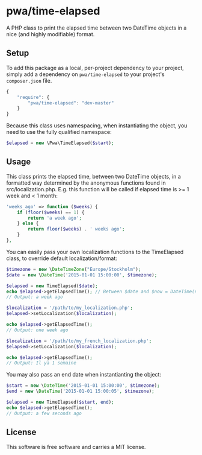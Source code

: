 pwa/time-elapsed
=========

A PHP class to print the elapsed time between two DateTime objects in a nice (and highly modifiable) format.

Setup
-----
To add this package as a local, per-project dependency to your project, simply add a
dependency on `pwa/time-elapsed` to your project's `composer.json` file.

```js
{
    "require": {
        "pwa/time-elapsed": "dev-master"
    }
}
```

Because this class uses namespacing, when instantiating the object, you need to use the fully qualified namespace:

```php
$elapsed = new \Pwa\TimeElapsed($start);
```

Usage
-----
This class prints the elapsed time, between two DateTime objects, in a formatted way determined by the anonymous functions found in src/localization.php.
E.g. this function will be called if elapsed time is >= 1 week and < 1 month:
```php
'weeks_ago'	=> function ($weeks) {
	if (floor($weeks) == 1) {
		return 'a week ago';
	} else {
		return floor($weeks) . ' weeks ago';
	}
},
```
You can easily pass your own localization functions to the TimeElapsed class, to override default localization/format:
```php
$timezone = new \DateTimeZone("Europe/Stockholm");
$date = new \DateTime('2015-01-01 15:00:00', $timezone);

$elapsed = new TimeElapsed($date);
echo $elapsed->getElapsedTime(); // Between $date and $now = DateTime(null, $timezone);
// Output: a week ago

$localization = '/path/to/my_localization.php';
$elapsed->setLocalization($localization);

echo $elapsed->getElapsedTime();
// Output: one week ago

$localization = '/path/to/my_french_localization.php';
$elapsed->setLocalization($localization);

echo $elapsed->getElapsedTime();
// Output: Il ya 1 semaine
```
You may also pass an end date when instantianting the object:
```php
$start = new \DateTime('2015-01-01 15:00:00', $timezone);
$end = new \DateTime('2015-01-01 15:00:05', $timezone);

$elapsed = new TimeElapsed($start, end);
echo $elapsed->getElapsedTime();
// Output: a few seconds ago
```


License
------------------

This software is free software and carries a MIT license.
